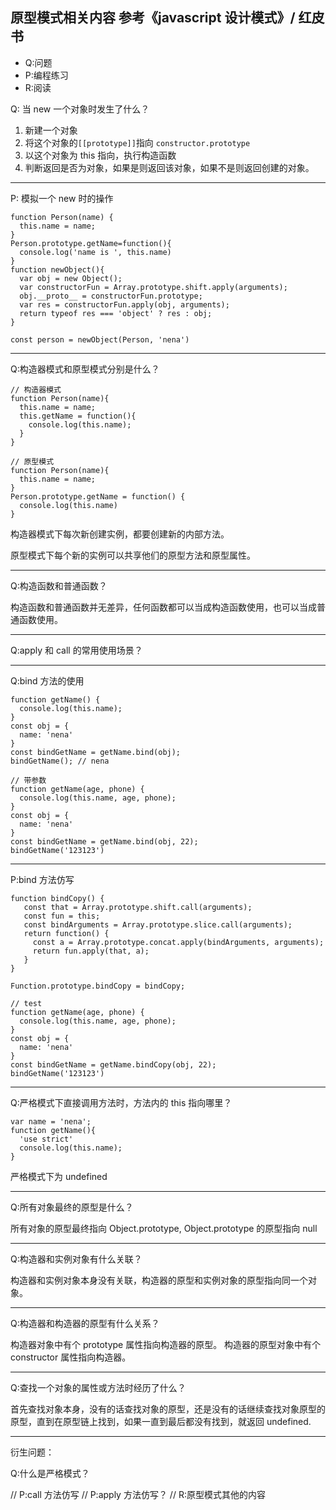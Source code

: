 ## 原型模式相关内容 参考《javascript 设计模式》/ 红皮书

- Q:问题
- P:编程练习
- R:阅读

Q: 当 new 一个对象时发生了什么？

1. 新建一个对象
2. 将这个对象的`[[prototype]]`指向 `constructor.prototype`
3. 以这个对象为 this 指向，执行构造函数
4. 判断返回是否为对象，如果是则返回该对象，如果不是则返回创建的对象。

---

P: 模拟一个 new 时的操作

```
function Person(name) {
  this.name = name;
}
Person.prototype.getName=function(){
  console.log('name is ', this.name)
}
function newObject(){
  var obj = new Object();
  var constructorFun = Array.prototype.shift.apply(arguments);
  obj.__proto__ = constructorFun.prototype;
  var res = constructorFun.apply(obj, arguments);
  return typeof res === 'object' ? res : obj;
}

const person = newObject(Person, 'nena')
```

---

Q:构造器模式和原型模式分别是什么？

```
// 构造器模式
function Person(name){
  this.name = name;
  this.getName = function(){
    console.log(this.name);
  }
}

// 原型模式
function Person(name){
  this.name = name;
}
Person.prototype.getName = function() {
  console.log(this.name)
}

```

构造器模式下每次新创建实例，都要创建新的内部方法。

原型模式下每个新的实例可以共享他们的原型方法和原型属性。

---

Q:构造函数和普通函数？

构造函数和普通函数并无差异，任何函数都可以当成构造函数使用，也可以当成普通函数使用。

---

Q:apply 和 call 的常用使用场景？

---

Q:bind 方法的使用

```
function getName() {
  console.log(this.name);
}
const obj = {
  name: 'nena'
}
const bindGetName = getName.bind(obj);
bindGetName(); // nena

// 带参数
function getName(age, phone) {
  console.log(this.name, age, phone);
}
const obj = {
  name: 'nena'
}
const bindGetName = getName.bind(obj, 22);
bindGetName('123123')
```

---

P:bind 方法仿写

```
function bindCopy() {
   const that = Array.prototype.shift.call(arguments);
   const fun = this;
   const bindArguments = Array.prototype.slice.call(arguments);
   return function() {
     const a = Array.prototype.concat.apply(bindArguments, arguments);
     return fun.apply(that, a);
   }
}

Function.prototype.bindCopy = bindCopy;

// test
function getName(age, phone) {
  console.log(this.name, age, phone);
}
const obj = {
  name: 'nena'
}
const bindGetName = getName.bindCopy(obj, 22);
bindGetName('123123')
```

---

Q:严格模式下直接调用方法时，方法内的 this 指向哪里？

```
var name = 'nena';
function getName(){
  'use strict'
  console.log(this.name);
}
```

严格模式下为 undefined

---

Q:所有对象最终的原型是什么？

所有对象的原型最终指向 Object.prototype, Object.prototype 的原型指向 null

---

Q:构造器和实例对象有什么关联？

构造器和实例对象本身没有关联，构造器的原型和实例对象的原型指向同一个对象。

---

Q:构造器和构造器的原型有什么关系？

构造器对象中有个 prototype 属性指向构造器的原型。
构造器的原型对象中有个 constructor 属性指向构造器。

---

Q:查找一个对象的属性或方法时经历了什么？

首先查找对象本身，没有的话查找对象的原型，还是没有的话继续查找对象原型的原型，直到在原型链上找到，如果一直到最后都没有找到，就返回 undefined.

---

衍生问题：

Q:什么是严格模式？

// P:call 方法仿写
// P:apply 方法仿写？
// R:原型模式其他的内容
